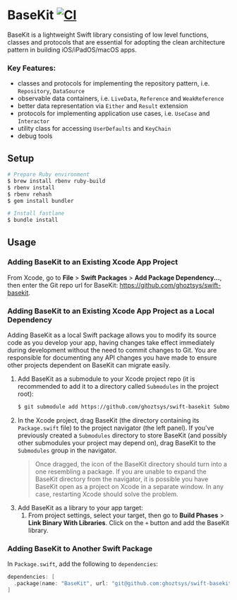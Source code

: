 # BaseKit [![CI](https://github.com/ghoztsys/swift-basekit/workflows/CI/badge.svg?branch=master)](https://github.com/ghoztsys/swift-basekit/actions/workflows/ci.yml?query=branch%3Amain)

BaseKit is a lightweight Swift library consisting of low level functions, classes and protocols that are essential for adopting the clean architecture pattern in building iOS/iPadOS/macOS apps.

### Key Features:

- classes and protocols for implementing the repository pattern, i.e. `Repository`, `DataSource`
- observable data containers, i.e. `LiveData`, `Reference` and `WeakReference`
- better data representation via `Either` and `Result` extension
- protocols for implementing application use cases, i.e. `UseCase` and `Interactor`
- utility class for accessing `UserDefaults` and `KeyChain`
- debug tools

## Setup

```sh
# Prepare Ruby environment
$ brew install rbenv ruby-build
$ rbenv install
$ rbenv rehash
$ gem install bundler

# Install fastlane
$ bundle install
```

## Usage

### Adding BaseKit to an Existing Xcode App Project

From Xcode, go to **File** > **Swift Packages** > **Add Package Dependency...**, then enter the Git repo url for BaseKit: https://github.com/ghoztsys/swift-basekit.

### Adding BaseKit to an Existing Xcode App Project as a Local Dependency

Adding BaseKit as a local Swift package allows you to modify its source code as you develop your app, having changes take effect immediately during development without the need to commit changes to Git. You are responsible for documenting any API changes you have made to ensure other projects dependent on BaseKit can migrate easily.

1. Add BaseKit as a submodule to your Xcode project repo (it is recommended to add it to a directory called `Submodules` in the project root):
    ```sh
    $ git submodule add https://github.com/ghoztsys/swift-basekit Submodules/BaseKit
    ```
2. In the Xcode project, drag BaseKit (the directory containing its `Package.swift` file) to the project navigator (the left panel). If you've previously created a `Submodules` directory to store BaseKit (and possibly other submodules your project may depend on), drag BaseKit to the `Submodules` group in the navigator.
    > Once dragged, the icon of the BaseKit directory should turn into a one resembling a package. If you are unable to expand the BaseKit directory from the navigator, it is possible you have BaseKit open as a project on Xcode in a separate window. In any case, restarting Xcode should solve the problem.
3. Add BaseKit as a library to your app target:
    1. From project settings, select your target, then go to **Build Phases** > **Link Binary With Libraries**. Click on the `+` button and add the BaseKit library.

### Adding BaseKit to Another Swift Package

In `Package.swift`, add the following to `dependencies`:

```swift
dependencies: [
  .package(name: "BaseKit", url: "git@github.com:ghoztsys/swift-basekit", from: "0.31.0")
]
```
